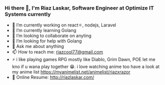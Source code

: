 ### Hi there 👋, I'm Riaz Laskar, Software Engineer at Optimize IT Systems currently



- 🔭 I’m currently working on react⚛️, nodejs, Laravel 
- 🌱 I’m currently learning Golang 
- 👯 I’m looking to collaborate on anyting
- 🤔 I’m looking for help with Golang
- 💬 Ask me about anything
- 📫 How to reach me: riazcool77@gmail.com
- ⚡ i like playing games RPG mostly like Diablo, Grim Dawn, POE let me kno if u wana play together 😁. 
     i love watching anime too have a look at my anime list 
     https://myanimelist.net/animelist/riazxrazor
 - :page_facing_up: Online Resume: http://riazlaskar.com/
